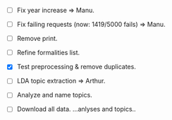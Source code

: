  - [ ] Fix year increase => Manu.
 - [ ] Fix failing requests (now: 1419/5000 fails) => Manu.
 - [ ] Remove print.
 - [ ] Refine formalities list.
 - [x] Test preprocessing & remove duplicates.
 - [ ] LDA topic extraction => Arthur.


 - [ ] Analyze and name topics.
 - [ ] Download all data.
...anlyses and topics..
